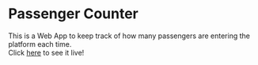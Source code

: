 # Passenger Counter

This is a Web App to keep track of how many passengers are entering the platform each time.    
Click [here](https://h1dd3n3y3.github.io/passenger_counter) to see it live!
